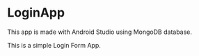 # LoginApp

This app is made with Android Studio using MongoDB database.

This is a simple Login Form App.
